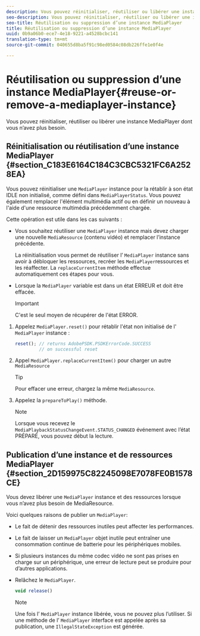 ```yaml
---
description: Vous pouvez réinitialiser, réutiliser ou libérer une instance MediaPlayer dont vous n’avez plus besoin.
seo-description: Vous pouvez réinitialiser, réutiliser ou libérer une instance MediaPlayer dont vous n’avez plus besoin.
seo-title: Réutilisation ou suppression d’une instance MediaPlayer
title: Réutilisation ou suppression d’une instance MediaPlayer
uuid: 0b9a06b0-ece7-4e18-9221-a4528bcbc141
translation-type: tm+mt
source-git-commit: 040655d8ba5f91c98ed0584c08db226ffe1e0f4e

---
```



# Réutilisation ou suppression d’une instance MediaPlayer{#reuse-or-remove-a-mediaplayer-instance}

Vous pouvez réinitialiser, réutiliser ou libérer une instance MediaPlayer dont vous n’avez plus besoin.

## Réinitialisation ou réutilisation d’une instance MediaPlayer {#section_C183E6164C184C3CBC5321FC6A2528EA}

Vous pouvez réinitialiser une `MediaPlayer` instance pour la rétablir à son état IDLE non initialisé, comme défini dans `MediaPlayerStatus`. Vous pouvez également remplacer l&#39;élément multimédia actif ou en définir un nouveau à l&#39;aide d&#39;une ressource multimédia précédemment chargée.

Cette opération est utile dans les cas suivants :

* Vous souhaitez réutiliser une `MediaPlayer` instance mais devez charger une nouvelle `MediaResource` (contenu vidéo) et remplacer l’instance précédente.

   La réinitialisation vous permet de réutiliser l’ `MediaPlayer` instance sans avoir à débloquer les ressources, recréer les `MediaPlayer`ressources et les réaffecter. La `replaceCurrentItem` méthode effectue automatiquement ces étapes pour vous.

* Lorsque la `MediaPlayer` variable est dans un état ERREUR et doit être effacée.

   >[!IMPORTANT]
   >
   >C&#39;est le seul moyen de récupérer de l&#39;état ERROR.

1. Appelez `MediaPlayer.reset()` pour rétablir l&#39;état non initialisé de l&#39; `MediaPlayer` instance :

   ```js
   reset(); // returns AdobePSDK.PSDKErrorCode.SUCCESS 
            // on successful reset
   ```

1. Appel `MediaPlayer.replaceCurrentItem()` pour charger un autre `MediaResource`

   >[!TIP]
   >
   >Pour effacer une erreur, chargez la même `MediaResource`.

1. Appelez la `prepareToPlay()` méthode.

   >[!NOTE]
   >
   >Lorsque vous recevez le `MediaPlaybackStatusChangeEvent.STATUS_CHANGED` événement avec l’état PRÉPARÉ, vous pouvez début la lecture.

## Publication d’une instance et de ressources MediaPlayer {#section_2D159975C82245098E7078FE0B1578CE}

Vous devez libérer une `MediaPlayer` instance et des ressources lorsque vous n’avez plus besoin de MediaResource.

Voici quelques raisons de publier un `MediaPlayer`:

* Le fait de détenir des ressources inutiles peut affecter les performances.
* Le fait de laisser un `MediaPlayer` objet inutile peut entraîner une consommation continue de batterie pour les périphériques mobiles.
* Si plusieurs instances du même codec vidéo ne sont pas prises en charge sur un périphérique, une erreur de lecture peut se produire pour d’autres applications.

* Relâchez le `MediaPlayer`.

   ```js
   void release()
   ```

   >[!NOTE]
   >
   >Une fois l’ `MediaPlayer` instance libérée, vous ne pouvez plus l’utiliser. Si une méthode de l’ `MediaPlayer` interface est appelée après sa publication, une `IllegalStateException` est générée.

